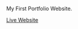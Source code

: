 My First Portfolio Website.

[Live Website](https://munendra-bhadouriya.github.io/Portfolio-Website/)
